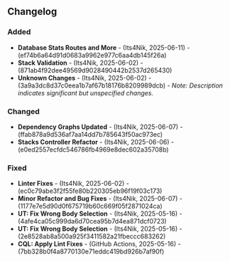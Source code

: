 ## Changelog

### Added

*   **Database Stats Routes and More** - (Its4Nik, 2025-06-11) - (ef74b6a64d91d0683a9962e977c6aa4db145f26a)
*   **Stack Validation** - (Its4Nik, 2025-06-02) - (871ab4f92dee49569d9028490442b2537d265430)
*   **Unknown Changes** - (Its4Nik, 2025-06-02) - (3a9a3dc8d37c0eea1b7af67b18176b8209989dcb) - *Note: Description indicates significant but unspecified changes.*

### Changed

*   **Dependency Graphs Updated** - (Its4Nik, 2025-06-07) - (ffab878a9d536af7aa14dd7b785643f50ac973ec)
*   **Stacks Controller Refactor** - (Its4Nik, 2025-06-06) - (e0ed2557ecfdc546786fb4969e8dec602a35708b)

### Fixed

*   **Linter Fixes** - (Its4Nik, 2025-06-02) - (ec0c79abe3f2f55fe80b220305eb96f19f03c173)
*   **Minor Refactor and Bug Fixes** - (Its4Nik, 2025-06-07) - (1177e7e5d90d0f675719b60c669f05f2871024ca)
*   **UT: Fix Wrong Body Selection** - (Its4Nik, 2025-05-16) - (4afe4ca05c999da6d70cea95b7d4ea871dcf0723)
*   **UT: Fix Wrong Body Selection** - (Its4Nik, 2025-05-16) - (2e8528ab8a500a925f3411582a21fbeccc683262)
*   **CQL: Apply Lint Fixes** - (GitHub Actions, 2025-05-16) - (7bb328b0f4a8770130e71eddc419bd926b7af90f)